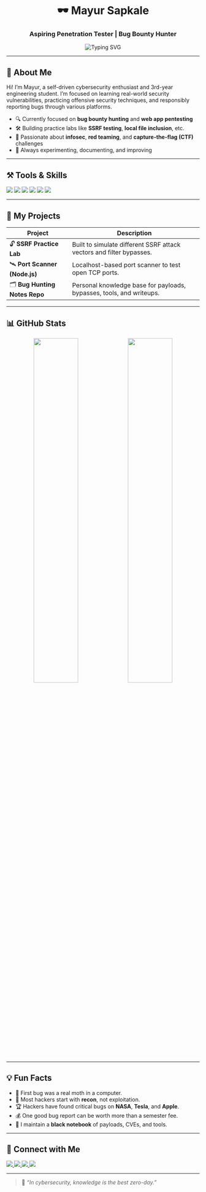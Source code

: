 <h1 align="center">🕶️ Mayur Sapkale</h1>
<h3 align="center">Aspiring Penetration Tester | Bug Bounty Hunter</h3>

<p align="center">
  <img src="https://readme-typing-svg.herokuapp.com?font=Fira+Code&size=22&pause=1000&color=37FF9D&center=true&vCenter=true&width=500&lines=Cybersecurity+Enthusiast;Bug+Bounty+Hunter;InfoSec+Learner;Red+Team+Wannabe" alt="Typing SVG" />
</p>

---

## 🧠 About Me

Hi! I’m Mayur, a self-driven cybersecurity enthusiast and 3rd-year engineering student. I’m focused on learning real-world security vulnerabilities, practicing offensive security techniques, and responsibly reporting bugs through various platforms.

- 🔍 Currently focused on **bug bounty hunting** and **web app pentesting**
- 🛠️ Building practice labs like **SSRF testing**, **local file inclusion**, etc.
- 🎯 Passionate about **infosec**, **red teaming**, and **capture-the-flag (CTF)** challenges
- 🧪 Always experimenting, documenting, and improving

---

## ⚒️ Tools & Skills

<p align="left">
  <img src="https://skillicons.dev/icons?i=linux,bash,python,git" />
  <img src="https://img.shields.io/badge/Burp%20Suite-orange?logo=burpsuite&logoColor=white&style=for-the-badge" />
  <img src="https://img.shields.io/badge/Nmap-blue?logo=kalilinux&style=for-the-badge" />
  <img src="https://img.shields.io/badge/Recon--ng-darkgreen?style=for-the-badge" />
  <img src="https://img.shields.io/badge/Wireshark-1d3557?logo=wireshark&logoColor=white&style=for-the-badge" />
  <img src="https://img.shields.io/badge/AnyDesk-ec111a?logo=anydesk&logoColor=white&style=for-the-badge" />
</p>

---

## 🧪 My Projects

| Project | Description |
|--------|-------------|
| 🔓 **SSRF Practice Lab** | Built to simulate different SSRF attack vectors and filter bypasses. |
| 🛰️ **Port Scanner (Node.js)** | Localhost-based port scanner to test open TCP ports. |
| 🗂️ **Bug Hunting Notes Repo** | Personal knowledge base for payloads, bypasses, tools, and writeups. |

---

## 📊 GitHub Stats

<p align="center">
  <img src="https://github-readme-stats.vercel.app/api?username=M1yu3Xpl0rer22&show_icons=true&theme=tokyonight&hide_border=true" width="48%" />
  <img src="https://github-readme-streak-stats.herokuapp.com/?user=M1yu3Xpl0rer22&theme=tokyonight&hide_border=true" width="48%" />
</p>

---

## 💡 Fun Facts

- 🐞 First bug was a real moth in a computer.
- 🎯 Most hackers start with **recon**, not exploitation.
- 🏆 Hackers have found critical bugs on **NASA**, **Tesla**, and **Apple**.
- 💰 One good bug report can be worth more than a semester fee.
- 📖 I maintain a **black notebook** of payloads, CVEs, and tools.

---

## 🔗 Connect with Me

<p align="left">
  <a href="https://x.com/localhost12001" target="_blank">
    <img src="https://img.shields.io/badge/X-Twitter-black?style=for-the-badge&logo=twitter" />
  </a>
  <a href="https://linkedin.com/in/mayur-sapkale" target="_blank">
    <img src="https://img.shields.io/badge/LinkedIn-blue?style=for-the-badge&logo=linkedin" />
  </a>
  <a href="mailto:mayursapakale9503@gmail.com">
    <img src="https://img.shields.io/badge/Email-DarkRed?style=for-the-badge&logo=gmail&logoColor=white" />
  </a>
  <a href="https://instagram.com/httpmayur" target="_blank">
    <img src="https://img.shields.io/badge/Instagram-orange?style=for-the-badge&logo=instagram" />
  </a>
</p>

---

> 💬 *“In cybersecurity, knowledge is the best zero-day.”*
